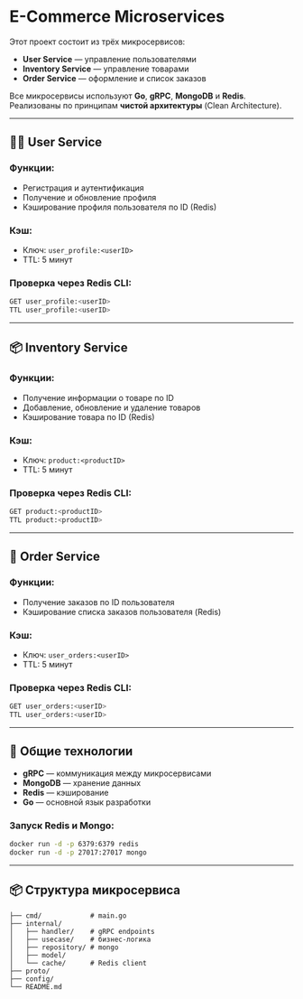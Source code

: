 # E-Commerce Microservices

Этот проект состоит из трёх микросервисов:

* **User Service** — управление пользователями
* **Inventory Service** — управление товарами
* **Order Service** — оформление и список заказов

Все микросервисы используют **Go**, **gRPC**, **MongoDB** и **Redis**. Реализованы по принципам **чистой архитектуры** (Clean Architecture).

---

## 🧑‍💼 User Service

### Функции:

* Регистрация и аутентификация
* Получение и обновление профиля
* Кэширование профиля пользователя по ID (Redis)

### Кэш:

* Ключ: `user_profile:<userID>`
* TTL: 5 минут

### Проверка через Redis CLI:

```bash
GET user_profile:<userID>
TTL user_profile:<userID>
```

---

## 📦 Inventory Service

### Функции:

* Получение информации о товаре по ID
* Добавление, обновление и удаление товаров
* Кэширование товара по ID (Redis)

### Кэш:

* Ключ: `product:<productID>`
* TTL: 5 минут

### Проверка через Redis CLI:

```bash
GET product:<productID>
TTL product:<productID>
```

---

## 🛒 Order Service

### Функции:

* Получение заказов по ID пользователя
* Кэширование списка заказов пользователя (Redis)

### Кэш:

* Ключ: `user_orders:<userID>`
* TTL: 5 минут

### Проверка через Redis CLI:

```bash
GET user_orders:<userID>
TTL user_orders:<userID>
```

---

## 🔗 Общие технологии

* **gRPC** — коммуникация между микросервисами
* **MongoDB** — хранение данных
* **Redis** — кэширование
* **Go** — основной язык разработки

### Запуск Redis и Mongo:

```bash
docker run -d -p 6379:6379 redis
docker run -d -p 27017:27017 mongo
```

---

## 📦 Структура микросервиса

```
├── cmd/            # main.go
├── internal/
│   ├── handler/    # gRPC endpoints
│   ├── usecase/    # бизнес-логика
│   ├── repository/ # mongo
│   ├── model/
│   └── cache/      # Redis client
├── proto/
├── config/
└── README.md
```
